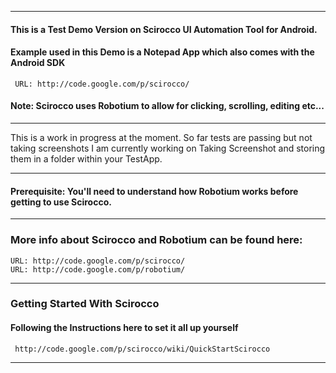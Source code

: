 ***
#### This is a Test Demo Version on Scirocco UI Automation Tool for Android.
#### Example used in this Demo is a Notepad App which also comes with the Android SDK
     URL: http://code.google.com/p/scirocco/
#### Note: Scirocco uses Robotium to allow for clicking, scrolling, editing etc...
***
This is a work in progress at the moment. So far tests are passing but not taking screenshots
I am currently working on Taking Screenshot and storing them in a folder within your TestApp.
***
#### Prerequisite: You'll need to understand how Robotium works before getting to use Scirocco.
***
### More info about Scirocco and Robotium can be found here:
    URL: http://code.google.com/p/scirocco/
    URL: http://code.google.com/p/robotium/
***

### Getting Started With Scirocco

#### Following the Instructions here to set it all up yourself
     http://code.google.com/p/scirocco/wiki/QuickStartScirocco
***

